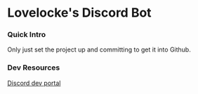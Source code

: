 # Lovelocke's Discord Bot

### Quick Intro

Only just set the project up and committing to get it into Github.

### Dev Resources
[Discord dev portal](https://discord.com/developers/applications)